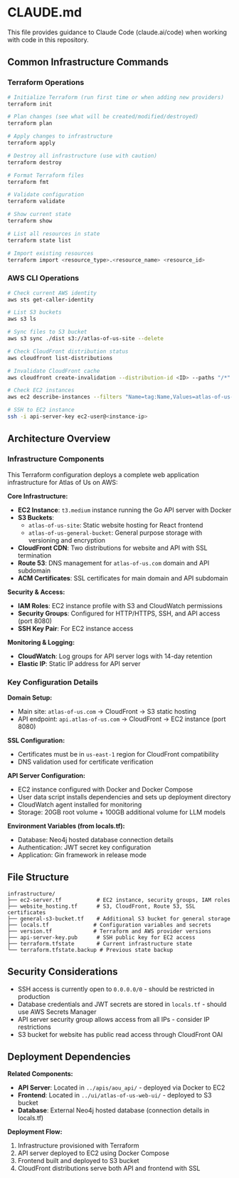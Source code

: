 # CLAUDE.md

This file provides guidance to Claude Code (claude.ai/code) when working with code in this repository.

## Common Infrastructure Commands

### Terraform Operations
```bash
# Initialize Terraform (run first time or when adding new providers)
terraform init

# Plan changes (see what will be created/modified/destroyed)
terraform plan

# Apply changes to infrastructure
terraform apply

# Destroy all infrastructure (use with caution)
terraform destroy

# Format Terraform files
terraform fmt

# Validate configuration
terraform validate

# Show current state
terraform show

# List all resources in state
terraform state list

# Import existing resources
terraform import <resource_type>.<resource_name> <resource_id>
```

### AWS CLI Operations
```bash
# Check current AWS identity
aws sts get-caller-identity

# List S3 buckets
aws s3 ls

# Sync files to S3 bucket
aws s3 sync ./dist s3://atlas-of-us-site --delete

# Check CloudFront distribution status
aws cloudfront list-distributions

# Invalidate CloudFront cache
aws cloudfront create-invalidation --distribution-id <ID> --paths "/*"

# Check EC2 instances
aws ec2 describe-instances --filters "Name=tag:Name,Values=atlas-of-us-api-server"

# SSH to EC2 instance
ssh -i api-server-key ec2-user@<instance-ip>
```

## Architecture Overview

### Infrastructure Components

This Terraform configuration deploys a complete web application infrastructure for Atlas of Us on AWS:

**Core Infrastructure:**
- **EC2 Instance**: `t3.medium` instance running the Go API server with Docker
- **S3 Buckets**: 
  - `atlas-of-us-site`: Static website hosting for React frontend
  - `atlas-of-us-general-bucket`: General purpose storage with versioning and encryption
- **CloudFront CDN**: Two distributions for website and API with SSL termination
- **Route 53**: DNS management for `atlas-of-us.com` domain and API subdomain
- **ACM Certificates**: SSL certificates for main domain and API subdomain

**Security & Access:**
- **IAM Roles**: EC2 instance profile with S3 and CloudWatch permissions
- **Security Groups**: Configured for HTTP/HTTPS, SSH, and API access (port 8080)
- **SSH Key Pair**: For EC2 instance access

**Monitoring & Logging:**
- **CloudWatch**: Log groups for API server logs with 14-day retention
- **Elastic IP**: Static IP address for API server

### Key Configuration Details

**Domain Setup:**
- Main site: `atlas-of-us.com` → CloudFront → S3 static hosting
- API endpoint: `api.atlas-of-us.com` → CloudFront → EC2 instance (port 8080)

**SSL Configuration:**
- Certificates must be in `us-east-1` region for CloudFront compatibility
- DNS validation used for certificate verification

**API Server Configuration:**
- EC2 instance configured with Docker and Docker Compose
- User data script installs dependencies and sets up deployment directory
- CloudWatch agent installed for monitoring
- Storage: 20GB root volume + 100GB additional volume for LLM models

**Environment Variables (from locals.tf):**
- Database: Neo4j hosted database connection details
- Authentication: JWT secret key configuration
- Application: Gin framework in release mode

## File Structure

```
infrastructure/
├── ec2-server.tf           # EC2 instance, security groups, IAM roles
├── website_hosting.tf      # S3, CloudFront, Route 53, SSL certificates
├── general-s3-bucket.tf    # Additional S3 bucket for general storage
├── locals.tf              # Configuration variables and secrets
├── version.tf             # Terraform and AWS provider versions
├── api-server-key.pub      # SSH public key for EC2 access
├── terraform.tfstate       # Current infrastructure state
└── terraform.tfstate.backup # Previous state backup
```

## Security Considerations

- SSH access is currently open to `0.0.0.0/0` - should be restricted in production
- Database credentials and JWT secrets are stored in `locals.tf` - should use AWS Secrets Manager
- API server security group allows access from all IPs - consider IP restrictions
- S3 bucket for website has public read access through CloudFront OAI

## Deployment Dependencies

**Related Components:**
- **API Server**: Located in `../apis/aou_api/` - deployed via Docker to EC2
- **Frontend**: Located in `../ui/atlas-of-us-web-ui/` - deployed to S3 bucket
- **Database**: External Neo4j hosted database (connection details in locals.tf)

**Deployment Flow:**
1. Infrastructure provisioned with Terraform
2. API server deployed to EC2 using Docker Compose
3. Frontend built and deployed to S3 bucket
4. CloudFront distributions serve both API and frontend with SSL